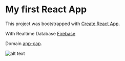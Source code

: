 # My first React App

This project was bootstrapped with [Create React App](https://github.com/facebook/create-react-app).

With Realtime Database [Firebase](https://firebase.google.com)

Domain [app-cap](https://app-cap.netlify.app/).

![alt text](https://raw.githubusercontent.com/denisdanailov/app-cap/main/Screen-img.png)
